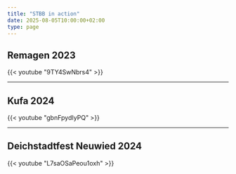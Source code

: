 ```yaml
---
title: "STBB in action"
date: 2025-08-05T10:00:00+02:00
type: page
---
```


## Remagen 2023

{{< youtube "9TY4SwNbrs4" >}}

---

## Kufa 2024

{{< youtube "gbnFpydIyPQ" >}}

---

## Deichstadtfest Neuwied 2024

{{< youtube "L7saOSaPeou1oxh" >}}
